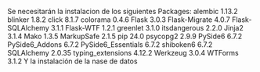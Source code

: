 Se necesitarán la instalacion de los siguientes Packages:
alembic            1.13.2
blinker            1.8.2
click              8.1.7
colorama           0.4.6
Flask              3.0.3
Flask-Migrate      4.0.7
Flask-SQLAlchemy   3.1.1
Flask-WTF          1.2.1
greenlet           3.1.0
itsdangerous       2.2.0
Jinja2             3.1.4
Mako               1.3.5
MarkupSafe         2.1.5
pip                24.0
psycopg2           2.9.9
PySide6            6.7.2
PySide6_Addons     6.7.2
PySide6_Essentials 6.7.2
shiboken6          6.7.2
SQLAlchemy         2.0.35
typing_extensions  4.12.2
Werkzeug           3.0.4
WTForms            3.1.2
Y la instalación de la nase de datos
